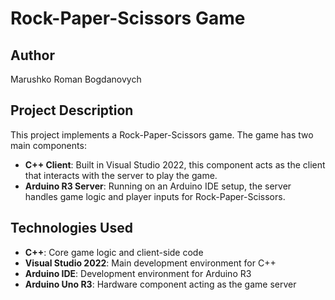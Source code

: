 # Rock-Paper-Scissors Game

## Author
Marushko Roman Bogdanovych

## Project Description
This project implements a Rock-Paper-Scissors game. The game has two main components:

- **C++ Client**: Built in Visual Studio 2022, this component acts as the client that interacts with the server to play the game.
- **Arduino R3 Server**: Running on an Arduino IDE setup, the server handles game logic and player inputs for Rock-Paper-Scissors.

## Technologies Used

- **C++**: Core game logic and client-side code
- **Visual Studio 2022**: Main development environment for C++
- **Arduino IDE**: Development environment for Arduino R3
- **Arduino Uno R3**: Hardware component acting as the game server
